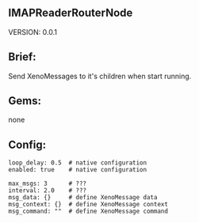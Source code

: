 ## IMAPReaderRouterNode
VERSION: 0.0.1

## Brief:
Send XenoMessages to it's children when start running.

## Gems:
none

## Config:
```
loop_delay: 0.5  # native configuration
enabled: true    # native configuration

max_msgs: 3      # ???
interval: 2.0    # ???
msg_data: {}     # define XenoMessage data
msg_context: {}  # define XenoMessage context
msg_command: ""  # define XenoMessage command      
```